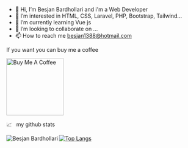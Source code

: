 - 👋 Hi, I’m Besjan Bardhollari and i'm a Web Developer
- 👀 I’m interested in HTML, CSS, Laravel, PHP, Bootstrap, Tailwind...
- 🌱 I’m currently learning Vue js
- 💞️ I’m looking to collaborate on ...
- 📫 How to reach me besjan1388@hotmail.com

<!---
bling1388/bling1388 is a ✨ special ✨ repository because its `README.md` (this file) appears on your GitHub profile.
You can click the Preview link to take a look at your changes.
--->

  <p>If you want you can buy me a coffee</p>
   <a href="[https://www.buymeacoffee.com/roxheifraholli](https://bmc.link/besjan1388V)" rel="nofollow">
  <img src="https://camo.githubusercontent.com/45ce6667a35b63fd6a1ba6978d030a7f52ff5b1b262c5c8aa3ece29afc469ac8/68747470733a2f2f63646e2e6275796d6561636f666665652e636f6d2f627574746f6e732f76322f64656661756c742d7265642e706e67" alt="Buy Me A Coffee" width="150" data-canonical-src="https://cdn.buymeacoffee.com/buttons/v2/default-red.png" style="max-width: 100%;">
</a>

<p dir="auto"><g-emoji class="g-emoji" alias="chart_with_upwards_trend" fallback-src="https://github.githubassets.com/images/icons/emoji/unicode/1f4c8.png">📈</g-emoji> &nbsp; my github stats</p>

<p align="center" dir="auto">
<a target="_blank" rel="noopener noreferrer nofollow" href="https://github.com/bling1388"><img align="left" src="https://github.com/bling1388" alt="Besjan Bardhollari" data-canonical-src="https://github-readme-stats.vercel.app/api?username=bling1388&amp;count_private=true&amp;show_icons=true&amp;theme=swift" style="max-width: 100%;"></a>
</p>

<p dir="auto"><a target="_blank" rel="noopener noreferrer nofollow" href="https://github.com/bling1388"><img src="https://github.com/bling1388" alt="Top Langs" data-canonical-src="https://github-readme-stats.vercel.app/api/top-langs/?username=bling1388" style="max-width: 100%;"></a></p>
